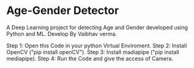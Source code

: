 # Age-Gender Detector
A Deep Learning project for detecting Age and Gender developed using Python and ML.
Develop By Vaibhav verma.

Step 1: Open this Code in your python Virtual Enviroment.
Step 2: Install OpenCV ("pip install openCV").
Step 3: Install madiapipe ("pip install mediapipe).
Step 4: Run the Code and give the access of Camera. 